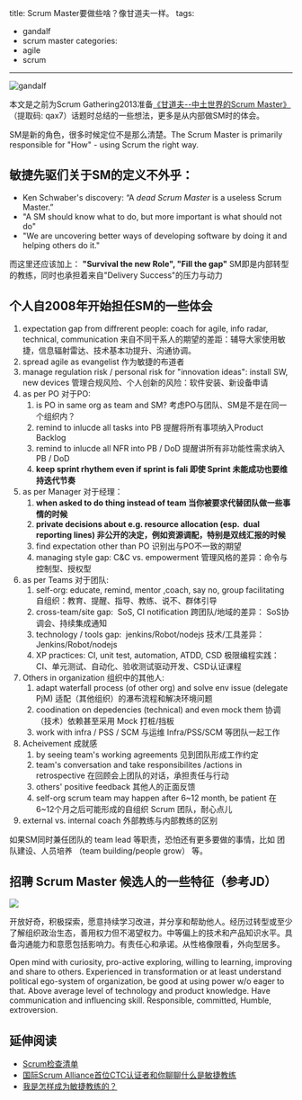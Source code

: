 title: Scrum Master要做些啥？像甘道夫一样。
tags:
  - gandalf
  - scrum master
categories:
  - agile
  - scrum
---

![gandalf](http://res.uperform.cn//gandalf-with-laptop.jpg)

本文是之前为Scrum Gathering2013准备[《甘道夫--中土世界的Scrum Master》](https://pan.baidu.com/s/1jDq6z8NB8bjSq4c_RQsLDQ)（提取码: qax7）话题时总结的一些想法，更多是从内部做SM时的体会。

SM是新的角色，很多时候定位不是那么清楚。The Scrum Master is primarily responsible for "How" - using Scrum the right way.

<!--more-->
## 敏捷先驱们关于SM的定义不外乎：
*   Ken Schwaber's discovery: “A _dead Scrum Master_ is a useless Scrum Master.”
*   "A SM should know what to do, but more important is what should not do"
*   "We are uncovering better ways of developing software by doing it and helping others do it."

而这里还应该加上：
**"Survival the new Role", "Fill the gap"**
SM即是内部转型的教练，同时也承担着来自"Delivery Success"的压力与动力


## 个人自2008年开始担任SM的一些体会

1.  expectation gap from diffrerent people: coach for agile, info radar, technical, communication 来自不同干系人的期望的差距：辅导大家使用敏捷，信息辐射雷达、技术基本功提升、沟通协调。
2.  spread agile as evangelist 作为敏捷的布道者
3.  manage regulation risk / personal risk for "innovation ideas": install SW, new devices 管理合规风险、个人创新的风险：软件安装、新设备申请
4.  as per PO 对于PO:
    1.  is PO in same org as team and SM? 考虑PO与团队、SM是不是在同一个组织内？
    2.  remind to inlucde all tasks into PB 提醒将所有事项纳入Product Backlog
    3.  remind to inlucde all NFR into PB / DoD 提醒讲所有非功能性需求纳入 PB / DoD
    4.  **keep sprint rhythem even if sprint is fali 即使 Sprint 未能成功也要维持迭代节奏** 
5.  as per Manager 对于经理：
    1.  **when asked to do thing instead of team 当你被要求代替团队做一些事情的时候**
    2.  **private decisions about e.g. resource allocation (esp.  dual reporting lines) 非公开的决定，例如资源调配，特别是双线汇报的时候**
    3.  find expectation other than PO 识别出与PO不一致的期望
    4.  managing style gap: C&C vs. empowerment 管理风格的差异：命令与控制型、授权型
6.  as per Teams 对于团队:
    1.  self-org: educate, remind, mentor ,coach, say no, group facilitating 自组织：教育、提醒、指导、教练、说不、群体引导
    2.  cross-team/site gap:  SoS, CI notification 跨团队/地域的差异： SoS协调会、持续集成通知
    3.  technology / tools gap:  jenkins/Robot/nodejs 技术/工具差异：Jenkins/Robot/nodejs
    4.  XP practices: CI, unit test, automation, ATDD, CSD 极限编程实践：CI、单元测试、自动化、验收测试驱动开发、CSD认证课程
7.  Others in organization 组织中的其他人:
    1.  adapt waterfall process (of other org) and solve env issue (delegate PjM) 适配（其他组织）的瀑布流程和解决环境问题
    2.  coodination on depedencies (technical) and even mock them 协调（技术）依赖甚至采用 Mock 打桩/挡板
    3.  work with infra / PSS / SCM 与运维 Infra/PSS/SCM 等团队一起工作
8.  Acheivement 成就感
    1.  by seeing team's working agreements 见到团队形成工作约定
    2.  team's conversation and take responsibilites /actions in retrospective 在回顾会上团队的对话，承担责任与行动
    3.  others' positive feedback 其他人的正面反馈
    4.  self-org scrum team may happen after 6~12 month, be patient 在6~12个月之后可能形成的自组织 Scrum 团队，耐心点儿
9.  external vs. internal coach 外部教练与内部教练的区别

如果SM同时兼任团队的 team lead 等职责，恐怕还有更多要做的事情，比如 团队建设、人员培养 （team building/people grow） 等。


## 招聘 Scrum Master 候选人的一些特征（参考JD）

![](https://www.uperform.cn/wp-content/uploads/2020/07/SM-as-gandolf.png)

开放好奇，积极探索，愿意持续学习改进，并分享和帮助他人。经历过转型或至少了解组织政治生态，善用权力但不渴望权力。中等偏上的技术和产品知识水平。具备沟通能力和意愿包括影响力。有责任心和承诺。从性格像限看，外向型居多。

Open mind with curiosity, pro-active exploring, willing to learning, improving and share to others. Experienced in transformation or at least understand political ego-system of organization, be good at using power w/o eager to that. Above average level of technology and product knowledge. Have communication and influencing skill. Responsible, committed, Humble, extroversion.

## 延伸阅读
- [Scrum检查清单](http://jackyshen.com/2014/02/08/scrum-checklist/)
- [国际Scrum Alliance首位CTC认证者和你聊聊什么是敏捷教练](https://www.jackyshen.com/2017/04/07/what-is-agile-coach/)
- [我是怎样成为敏捷教练的？](https://www.jackyshen.com/2016/03/26/my-agile-coach-journey)
